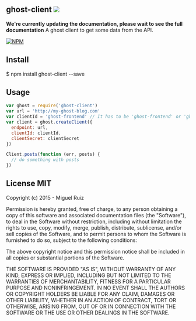 ## ghost-client          [![](https://circleci.com/gh/Galaxy42/ghost-client/tree/master.png?circle-token=:circle-token)](https://circleci.com/gh/Galaxy42/ghost-client)

**We're currently updating the documentation, please wait to see the full documentation**
A ghost client to get some data from the API.

[![NPM](https://nodei.co/npm/ghost-client.png)](https://nodei.co/npm/ghost-client/)


## Install

$ npm install ghost-client --save

## Usage

```js
var ghost = require('ghost-client')
var url = 'http://my-ghost-blog.com'
var clientId = 'ghost-frontend' // It has to be 'ghost-frontend' or 'ghost-admin'
var client = ghost.createClient({
  endpoint: url,
  clientId: clientId,
  clientSecret: clientSecret
})

Client.posts(function (err, posts) {
  // do something with posts
})
```

## License MIT

Copyright (c) 2015 - Miguel Ruiz

Permission is hereby granted, free of charge, to any person obtaining a copy
of this software and associated documentation files (the "Software"), to deal
in the Software without restriction, including without limitation the rights
to use, copy, modify, merge, publish, distribute, sublicense, and/or sell
copies of the Software, and to permit persons to whom the Software is
furnished to do so, subject to the following conditions:

The above copyright notice and this permission notice shall be included in
all copies or substantial portions of the Software.

THE SOFTWARE IS PROVIDED "AS IS", WITHOUT WARRANTY OF ANY KIND, EXPRESS OR
IMPLIED, INCLUDING BUT NOT LIMITED TO THE WARRANTIES OF MERCHANTABILITY,
FITNESS FOR A PARTICULAR PURPOSE AND NONINFRINGEMENT. IN NO EVENT SHALL THE
AUTHORS OR COPYRIGHT HOLDERS BE LIABLE FOR ANY CLAIM, DAMAGES OR OTHER
LIABILITY, WHETHER IN AN ACTION OF CONTRACT, TORT OR OTHERWISE, ARISING FROM,
OUT OF OR IN CONNECTION WITH THE SOFTWARE OR THE USE OR OTHER DEALINGS IN THE
SOFTWARE.
